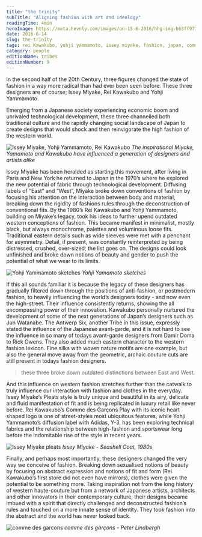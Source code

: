 ```yaml
---
title: "the trinity"
subTitle: "Aligning fashion with art and ideology"
readingTime: 4min
heroImage: https://meta.hevnly.com/images/on-15-6-2016/hhg-img-b63ff977-d6eb-4bc5-9d17-f5359cf1df7d.png
date: 2016-6-14
slug: the-trinity
tags: rei Kawakubo, yohji yammamoto, issey miyake, fashion, japan, comme des garçon
category: people
editionName: tribes
editionNumber: 9
---
```


In the second half of the 20th Century, three figures changed the state of fashion in a way more radical than had ever been seen before. These three designers are of course; Issey Miyake, Rei Kawakubo and Yohji Yammamoto.

Emerging from a Japanese society experiencing economic boom and unrivaled technological development, these three channelled both traditional culture and the rapidly changing social landscape of Japan to create designs that would shock and then reinvigorate the high fashion of the western world.


![Issey Miyake, Yohji Yammamoto, Rei Kawakubo](https://meta.hevnly.com/images/on-15-6-2016/hhg-img-f7e3f593-226f-48c7-9767-837bfad3a6e9.png)
*The inspirational Miyake, Yamamoto and Kawakubo have influenced a generation of designers and artists alike*

Issey Miyake has been heralded as starting this movement, after living in Paris and New York he returned to Japan in the 1970’s where he explored the new potential of fabric through technological development. Diffusing labels of “East” and “West”, Miyake broke down conventions of fashion by focusing his attention on the interaction between body and material, breaking down the rigidity of fashions rules through the deconstruction of conventional fits. By the 1980’s Rei Kawakubo and Yohji Yammamoto, building on Miyake’s legacy, took his ideas to further upend outdated western conceptions of fashion. This became manifest in minimalist, mostly black, but always monochrome, palettes and voluminous loose fits. Traditional eastern details such as wide sleeves were met with a penchant for asymmetry. Detail, if present, was constantly reinterpreted by being distressed, crushed, over-sized; the list goes on. The designs could look unfinished and broke down notions of beauty and gender to push the potential of what we wear to its limits.

![Yohji Yammamoto sketches](https://meta.hevnly.com/images/on-15-6-2016/hhg-img-2ba2663c-15d1-4a04-911b-21e50ddad842.png)
*Yohji Yamamoto sketches*

If this all sounds familiar it is because the legacy of these designers has gradually filtered down through the positions of anti-fashion, or postmodern fashion, to heavily influencing the world’s designers today - and now even the high-street. Their influence consistently returns, showing the all encompassing power of their innovation. Kawakubo personally nurtured the development of some of the next generations of Japan’s designers such as Jun Watanabe. The Antwerp Six, another Tribe in this issue, expressly stated the influence of the Japanese avant-garde, and it is not hard to see the influence in so many of todays avant-garde designers from Damir Doma to Rick Owens. They also added much eastern character to the western fashion lexicon. Fine silks with woven nature motifs are one example, but also the general move away from the geometric, archaic couture cuts are still present in todays fashion designers.

>these three broke down outdated distinctions between East and West.

And this influence on western fashion stretches further than the catwalk to truly influence our interaction with fashion and clothes in the everyday. Issey Miyake’s Pleats style is truly unique and beautiful in its airy, delicate and fluid manifestation of fit and is being replicated in luxury retail like never before. Rei Kawakubo’s Comme des Garçons Play with its iconic heart shaped logo is one of street-styles most ubiquitous features, while Yohji Yammamoto’s diffusion label with Adidas, Y-3, has been exploring technical fabrics and the relationship between high-fashion and sportswear long before the indomitable rise of the style in recent years.

![Issey Miyake pleats](https://meta.hevnly.com/images/on-15-6-2016/hhg-img-467cd837-cfe5-4159-abc0-ac9dba090512.png)
*Issey Miyake - Seashell Coat, 1980s*

Finally, and perhaps most importantly, these designers changed the very way we conceive of fashion. Breaking down sexualised notions of beauty by focusing on abstract expression and notions of fit and form (Rei Kawakubo’s first store did not even have mirrors), clothes were given the potential to be something more. Taking inspiration not from the long history of western haute-couture but from a network of Japanese artists, architects and other innovators in their contemporary culture, their designs became imbued with a spirit that directly challenged and deconstructed fashion’s rules and touched on a more innate sense of identity. They took fashion into the abstract and the world has never looked back.

![comme des garcons](https://meta.hevnly.com/images/on-15-6-2016/hhg-img-984d1b90-a545-4f17-952b-5a28984db147.png)
*comme des garçons - Peter Lindbergh*

